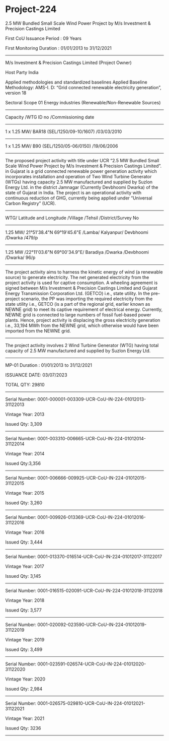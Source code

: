 # Project-224
2.5 MW Bundled Small Scale Wind Power Project by M/s Investment &amp; Precision Castings Limited

First CoU Issuance Period : 09 Years

First Monitoring Duration : 01/01/2013 to 31/12/2021
________
M/s Investment & Precision Castings Limited (Project
Owner)

Host Party India

Applied methodologies and 
standardized baselines
Applied Baseline Methodology:
AMS-I. D: “Grid connected renewable electricity 
generation”, version 18

Sectoral Scope 01 Energy industries
(Renewable/Non-Renewable Sources)
________________

Capacity /WTG ID no /Commissioning date
_________________
1 x 1.25 MW/ BAR18 (SEL/1250/09-10/1607) /03/03/2010
________________
1 x 1.25 MW/ B90 (SEL/1250/05-06/0150) /19/06/2006
___________
The proposed project activity with title under UCR “2.5 MW Bundled Small Scale Wind Power
Project by M/s Investment & Precision Castings Limited”. in Gujarat is a grid connected renewable 
power generation activity which incorporates installation and operation of Two Wind Turbine
Generator (WTGs) having capacity 2.5 MW manufactured and supplied by Suzlon Energy Ltd. in the
district Jamnagar (Currently Devbhoomi Dwarka) of the state of Gujarat in India. The project is an 
operational activity with continuous reduction of GHG, currently being applied under “Universal 
Carbon Registry” (UCR).
__________
WTG/ Latitude and Longitude /Village /Tehsil /District/Survey No
_____________
1.25 MW/ 21°51'38.4"N 69°19'45.6"E /Lamba/ Kalyanpur/ Devbhoomi /Dwarka /479/p
______________
1.25 MW /22°11'03.6"N 69°00'34.9"E/ Baradiya /Dwarka /Devbhoomi /Dwarka/ 96/p
_____________

The project activity aims to harness the kinetic energy of wind (a renewable source) to generate
electricity. The net generated electricity from the project activity is used for captive consumption. A 
wheeling agreement is signed between M/s Investment & Precision Castings Limited and Gujarat 
Energy Transmission Corporation Ltd. (GETCO) i.e., state utility. In the pre-project scenario, the PP 
was importing the required electricity from the state utility i.e., GETCO (is a part of the regional 
grid, earlier known as NEWNE grid) to meet its captive requirement of electrical energy. Currently, 
NEWNE grid is connected to large numbers of fossil fuel-based power plants. Hence, project activity 
is displacing the gross electricity generation i.e., 33,194 MWh from the NEWNE grid, which 
otherwise would have been imported from the NEWNE grid.
______
The project activity involves 2 Wind Turbine Generator (WTG) having total capacity of 2.5 MW 
manufactured and supplied by Suzlon Energy Ltd.
_______________
MP-01 Duration : 01/01/2013 to 31/12/2021

ISSUANCE DATE: 03/07/2023

TOTAL QTY: 29810
_________
Serial Number: 0001-000001-003309-UCR-CoU-IN-224-01012013-31122013

Vintage Year: 2013

Issued Qty: 3,309
__________________

Serial Number: 0001-003310-006665-UCR-CoU-IN-224-01012014-31122014

Vintage Year: 2014

Issued Qty:3,356
______________
Serial Number: 0001-006666-009925-UCR-CoU-IN-224-01012015-31122015

Vintage Year: 2015

Issued Qty: 3,260
______________
Serial Number: 0001-009926-013369-UCR-CoU-IN-224-01012016-31122016

Vintage Year: 2016

Issued Qty: 3,444
__________________
Serial Number: 0001-013370-016514-UCR-CoU-IN-224-01012017-31122017

Vintage Year: 2017

Issued Qty: 3,145
_______________
Serial Number: 0001-016515-020091-UCR-CoU-IN-224-01012018-31122018

Vintage Year: 2018

Issued Qty: 3,577
_______________
Serial Number: 0001-020092-023590-UCR-CoU-IN-224-01012019-31122019

Vintage Year: 2019

Issued Qty: 3,499
_______________
Serial Number: 0001-023591-026574-UCR-CoU-IN-224-01012020-31122020

Vintage Year: 2020

Issued Qty: 2,984
________________
Serial Number: 0001-026575-029810-UCR-CoU-IN-224-01012021-31122021

Vintage Year: 2021

Issued Qty: 3236
___________

